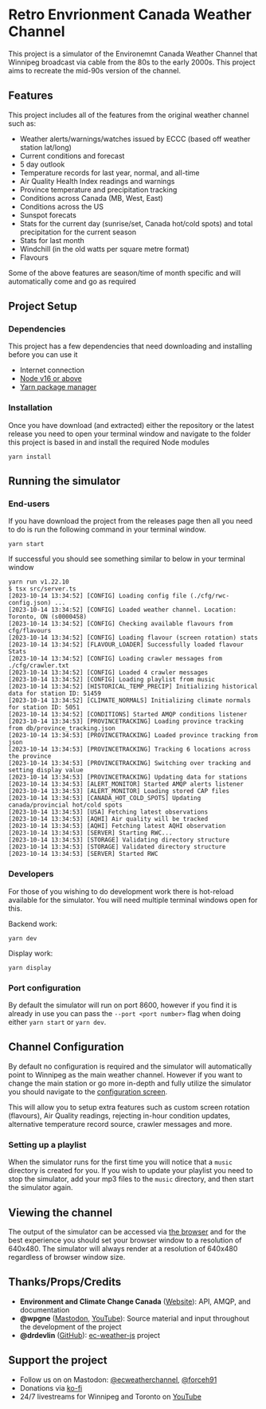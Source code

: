 # Retro Envrionment Canada Weather Channel

This project is a simulator of the Environemnt Canada Weather Channel that Winnipeg broadcast via cable from the 80s to the early 2000s. This project aims to recreate the mid-90s version of the channel.

## Features

This project includes all of the features from the original weather channel such as:

- Weather alerts/warnings/watches issued by ECCC (based off weather station lat/long)
- Current conditions and forecast
- 5 day outlook
- Temperature records for last year, normal, and all-time
- Air Quality Health Index readings and warnings
- Province temperature and precipitation tracking
- Conditions across Canada (MB, West, East)
- Conditions across the US
- Sunspot forecats
- Stats for the current day (sunrise/set, Canada hot/cold spots) and total precipitation for the current season
- Stats for last month
- Windchill (in the old watts per square metre format)
- Flavours

Some of the above features are season/time of month specific and will automatically come and go as required

## Project Setup

### Dependencies

This project has a few dependencies that need downloading and installing before you can use it

- Internet connection
- [Node v16 or above](https://nodejs.org/en)
- [Yarn package manager](https://yarnpkg.com/)

### Installation

Once you have download (and extracted) either the repository or the latest release you need to open your terminal window and navigate to the folder this project is based in and install the required Node modules

```
yarn install
```

## Running the simulator

### End-users

If you have download the project from the releases page then all you need to do is run the following command in your terminal window.

```
yarn start
```

If successful you should see something similar to below in your terminal window

```
yarn run v1.22.10
$ tsx src/server.ts
[2023-10-14 13:34:52] [CONFIG] Loading config file (./cfg/rwc-config.json) ...
[2023-10-14 13:34:52] [CONFIG] Loaded weather channel. Location: Toronto, ON (s0000458)
[2023-10-14 13:34:52] [CONFIG] Checking available flavours from cfg/flavours
[2023-10-14 13:34:52] [CONFIG] Loading flavour (screen rotation) stats
[2023-10-14 13:34:52] [FLAVOUR_LOADER] Successfully loaded flavour Stats
[2023-10-14 13:34:52] [CONFIG] Loading crawler messages from ./cfg/crawler.txt
[2023-10-14 13:34:52] [CONFIG] Loaded 4 crawler messages
[2023-10-14 13:34:52] [CONFIG] Loading playlist from music
[2023-10-14 13:34:52] [HISTORICAL_TEMP_PRECIP] Initializing historical data for station ID: 51459
[2023-10-14 13:34:52] [CLIMATE_NORMALS] Initializing climate normals for station ID: 5051
[2023-10-14 13:34:52] [CONDITIONS] Started AMQP conditions listener
[2023-10-14 13:34:53] [PROVINCETRACKING] Loading province tracking from db/province_tracking.json
[2023-10-14 13:34:53] [PROVINCETRACKING] Loaded province tracking from json
[2023-10-14 13:34:53] [PROVINCETRACKING] Tracking 6 locations across the province
[2023-10-14 13:34:53] [PROVINCETRACKING] Switching over tracking and setting display value
[2023-10-14 13:34:53] [PROVINCETRACKING] Updating data for stations
[2023-10-14 13:34:53] [ALERT_MONITOR] Started AMQP alerts listener
[2023-10-14 13:34:53] [ALERT_MONITOR] Loading stored CAP files
[2023-10-14 13:34:53] [CANADA_HOT_COLD_SPOTS] Updating canada/provincial hot/cold spots
[2023-10-14 13:34:53] [USA] Fetching latest observations
[2023-10-14 13:34:53] [AQHI] Air quality will be tracked
[2023-10-14 13:34:53] [AQHI] Fetching latest AQHI observation
[2023-10-14 13:34:53] [SERVER] Starting RWC...
[2023-10-14 13:34:53] [STORAGE] Validating directory structure
[2023-10-14 13:34:53] [STORAGE] Validated directory structure
[2023-10-14 13:34:53] [SERVER] Started RWC
```

### Developers

For those of you wishing to do development work there is hot-reload available for the simulator. You will need multiple terminal windows open for this.

Backend work:

```
yarn dev
```

Display work:

```
yarn display
```

### Port configuration

By default the simulator will run on port 8600, however if you find it is already in use you can pass the `--port <port number>` flag when doing either `yarn start` or `yarn dev`.

## Channel Configuration

By default no configuration is required and the simulator will automatically point to Winnipeg as the main weather channel. However if you want to change the main station or go more in-depth and fully utilize the simulator you should navigate to the [configuration screen](http://localhost:8600/config).

This will allow you to setup extra features such as custom screen rotation (flavours), Air Quality readings, rejecting in-hour condition updates, alternative temperature record source, crawler messages and more.

### Setting up a playlist

When the simulator runs for the first time you will notice that a `music` directory is created for you. If you wish to update your playlist you need to stop the simulator, add your mp3 files to the `music` directory, and then start the simulator again.

## Viewing the channel

The output of the simulator can be accessed via [the browser](http://localhost:8600) and for the best experience you should set your browser window to a resolution of 640x480. The simulator will always render at a resolution of 640x480 regardless of browser window size.

## Thanks/Props/Credits

- **Environment and Climate Change Canada** ([Website](https://www.canada.ca/en/services/environment/weather.html)): API, AMQP, and documentation
- **@wpgne** ([Mastodon](https://mastodon.social/@wpgne), [YouTube](https://www.youtube.com/@wpgne)): Source material and input throughout the development of the project
- **@drdevlin** ([GitHub](https://github.com/drdevlin)): [ec-weather-js](https://github.com/drdevlin/ec-weather-js) project

## Support the project

- Follow us on on Mastodon: [@ecweatherchannel](https://thecanadian.social/@ecweatherchannel), [@forceh91](https://techhub.social/@forceh91)
- Donations via [ko-fi](https://ko-fi.com/forceh)
- 24/7 livestreams for Winnipeg and Toronto on [YouTube](https://www.youtube.com/@Forceh91/streams)
